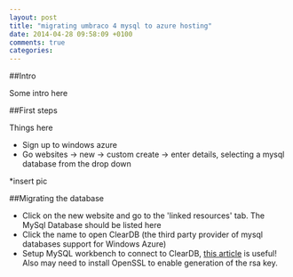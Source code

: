 ```yaml
---
layout: post
title: "migrating umbraco 4 mysql to azure hosting"
date: 2014-04-28 09:58:09 +0100
comments: true
categories: 
---
```


##Intro

Some intro here

##First steps

Things here

- Sign up to windows azure
- Go websites -> new -> custom create -> enter details, selecting a mysql database from the drop down

*insert pic

##Migrating the database

- Click on the new website and go to the 'linked resources' tab. The MySql Database should be listed here
- Click the name to open ClearDB (the third party provider of mysql databases support for Windows Azure)
- Setup MySQL workbench to connect to ClearDB, [this article](https://github.com/CloudBees-community/tomcat-clickstack/wiki/ClearDB-::--MySQL-SSL-Connection-MySQL-Workbench) is useful! Also may need to install OpenSSL to enable generation of the rsa key.  





